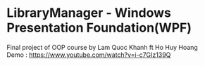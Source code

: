 # LibraryManager - Windows Presentation Foundation(WPF)
Final project of OOP course by Lam Quoc Khanh ft Ho Huy Hoang   
Demo : https://www.youtube.com/watch?v=i-c7GIz139Q
